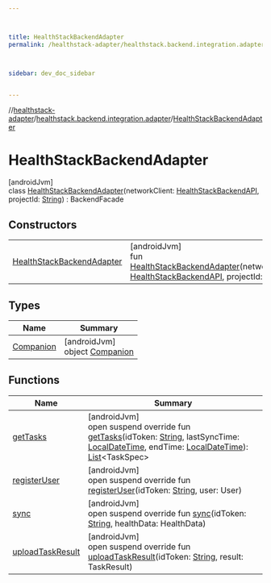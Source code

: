```yaml
---



title: HealthStackBackendAdapter
permalink: /healthstack-adapter/healthstack.backend.integration.adapter/-health-stack-backend-adapter/index.html



sidebar: dev_doc_sidebar


---
```




//[healthstack-adapter](/healthstack-adapter.html)/[healthstack.backend.integration.adapter](../index.html)/[HealthStackBackendAdapter](index.html)



# HealthStackBackendAdapter



[androidJvm]\
class [HealthStackBackendAdapter](index.html)(networkClient: [HealthStackBackendAPI](../-health-stack-backend-a-p-i/index.html), projectId: [String](https://kotlinlang.org/api/latest/jvm/stdlib/kotlin/-string/index.html)) : BackendFacade



## Constructors


| | |
|---|---|
| [HealthStackBackendAdapter](-health-stack-backend-adapter.html) | [androidJvm]<br>fun [HealthStackBackendAdapter](-health-stack-backend-adapter.html)(networkClient: [HealthStackBackendAPI](../-health-stack-backend-a-p-i/index.html), projectId: [String](https://kotlinlang.org/api/latest/jvm/stdlib/kotlin/-string/index.html)) |


## Types


| Name | Summary |
|---|---|
| [Companion](-companion/index.html) | [androidJvm]<br>object [Companion](-companion/index.html) |


## Functions


| Name | Summary |
|---|---|
| [getTasks](get-tasks.html) | [androidJvm]<br>open suspend override fun [getTasks](get-tasks.html)(idToken: [String](https://kotlinlang.org/api/latest/jvm/stdlib/kotlin/-string/index.html), lastSyncTime: [LocalDateTime](https://developer.android.com/reference/kotlin/java/time/LocalDateTime.html), endTime: [LocalDateTime](https://developer.android.com/reference/kotlin/java/time/LocalDateTime.html)): [List](https://kotlinlang.org/api/latest/jvm/stdlib/kotlin.collections/-list/index.html)&lt;TaskSpec&gt; |
| [registerUser](register-user.html) | [androidJvm]<br>open suspend override fun [registerUser](register-user.html)(idToken: [String](https://kotlinlang.org/api/latest/jvm/stdlib/kotlin/-string/index.html), user: User) |
| [sync](sync.html) | [androidJvm]<br>open suspend override fun [sync](sync.html)(idToken: [String](https://kotlinlang.org/api/latest/jvm/stdlib/kotlin/-string/index.html), healthData: HealthData) |
| [uploadTaskResult](upload-task-result.html) | [androidJvm]<br>open suspend override fun [uploadTaskResult](upload-task-result.html)(idToken: [String](https://kotlinlang.org/api/latest/jvm/stdlib/kotlin/-string/index.html), result: TaskResult) |



